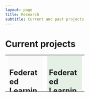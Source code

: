 ```yaml
---
layout: page
title: Research
subtitle: Current and past projects
---
```

<style>
    .div-1 {
       background-color: #FAFAFA; 
  width: 100px;
  height: 100px;
  padding: 5px;
        display: block
    }
    
    .div-2 {
    	background-color: rgba(0, 128, 0, 0.1);
        width: 100px;
  height: 100px;
  padding: 5px;
  display: block         
    }
  
</style>

# Current projects

<table>
<tr>
<td style="border: none;">
 <div class="div-1">
   <h2> Federated Learning
     </h2>
  </div>   
</td>
 <td style="border: none;">
 <div class="div-2">
   <h2> Federated Learning
     </h2>
   </div>       
</td>
     
</tr>
</table>
